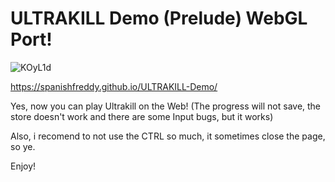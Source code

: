 # ULTRAKILL Demo (Prelude) WebGL Port!

![KOyL1d](https://github.com/user-attachments/assets/f9fad4d9-77cc-4021-9133-390ed9d501e6)

https://spanishfreddy.github.io/ULTRAKILL-Demo/

Yes, now you can play Ultrakill on the Web!
(The progress will not save, the store doesn't work and there are some Input bugs, but it works)

Also, i recomend to not use the CTRL so much, it sometimes close the page, so ye.

Enjoy!
